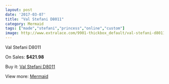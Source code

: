 ```yaml
---
layout: post
date: '2017-03-07'
title: "Val Stefani D8011"
category: Mermaid
tags: ["made","stefani","princess","online","custom"]
image: http://www.extralace.com/9901-thickbox_default/val-stefani-d8011.jpg
---
```

Val Stefani D8011

On Sales: **$421.98**
<a href="https://www.extralace.com/mermaid/4677-val-stefani-d8011.html"><amp-img layout="responsive" width="600" height="600" src="//www.extralace.com/9901-thickbox_default/val-stefani-d8011.jpg" alt="Val Stefani D8011 0" /></a>
<a href="https://www.extralace.com/mermaid/4677-val-stefani-d8011.html"><amp-img layout="responsive" width="600" height="600" src="//www.extralace.com/9902-thickbox_default/val-stefani-d8011.jpg" alt="Val Stefani D8011 1" /></a>

Buy it: [Val Stefani D8011](https://www.extralace.com/mermaid/4677-val-stefani-d8011.html "Val Stefani D8011")

View more: [Mermaid](https://www.extralace.com/5-mermaid "Mermaid")